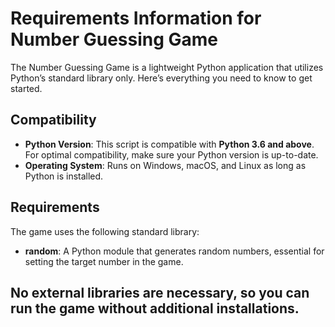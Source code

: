# Requirements Information for Number Guessing Game

The Number Guessing Game is a lightweight Python application that utilizes Python’s standard library only. Here’s everything you need to know to get started.

## Compatibility
- **Python Version**: This script is compatible with **Python 3.6 and above**. For optimal compatibility, make sure your Python version is up-to-date.
- **Operating System**: Runs on Windows, macOS, and Linux as long as Python is installed.

## Requirements
The game uses the following standard library:
- **random**: A Python module that generates random numbers, essential for setting the target number in the game.

No external libraries are necessary, so you can run the game without additional installations.
---
